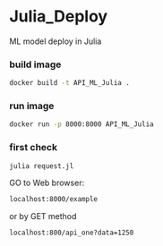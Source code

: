 # Julia_Deploy
ML model deploy in Julia 

### build image
```bash
docker build -t API_ML_Julia .
```
### run image
```bash
docker run -p 8000:8000 API_ML_Julia
```

### first check 
```bash
julia request.jl
```

GO to Web browser: 
```bash
localhost:8000/example 
```
or by GET method
```bash
localhost:800/api_one?data=1250
```
